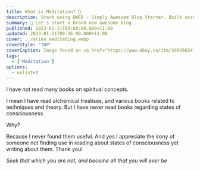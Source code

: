 ```yaml
---
title: What is Meditation? 🧘
description: Start using QWER - Simply Awesome Blog Starter. Built using SvelteKit and Love.
summary: 🎉 Let's start a brand new awesome blog...
published: 2023-01-11T09:00:00.000+11:00
updated: 2023-01-11T09:36:00.000+11:00
cover: ../alien_meditating.webp
coverStyle: 'TOP'
coverCaption: Image found on <a href="https://www.ebay.ca/itm/393456347593">ebay</a>
tags:
  - ['Meditation']
options:
  - unlisted
---
```


I have not read many books on spiritual concepts.

I mean I have read alchemical treatises, and various books related to techniques and theory.  But I have never read books regarding states of consciousness.

Why?

Because I never found them useful. And yes I appreciate the irony of someone not finding use in reading about states of consciousness yet writing about them.  Thank you!

*Seek that which you are not, and become all that you will ever be*